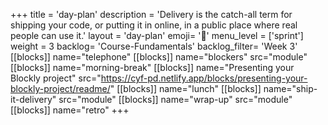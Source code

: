 +++
title = 'day-plan'
description = 'Delivery is the catch-all term for shipping your code, or putting it in online, in a public place where real people can use it.'
layout = 'day-plan'
emoji= '📝'
menu_level = ['sprint']
weight = 3
backlog= 'Course-Fundamentals'
backlog_filter= 'Week 3'
[[blocks]]
name="telephone"
[[blocks]]
name="blockers"
src="module"
[[blocks]]
name="morning-break"
[[blocks]]
name="Presenting your Blockly project"
src="https://cyf-pd.netlify.app/blocks/presenting-your-blockly-project/readme/"
[[blocks]]
name="lunch"
[[blocks]]
name="ship-it-delivery"
src="module"
[[blocks]]
name="wrap-up"
src="module"
[[blocks]]
name="retro"
+++
